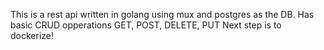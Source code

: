 This is a rest api written in golang using mux and postgres as the DB. 
Has basic CRUD opperations GET, POST, DELETE, PUT 
Next step is to dockerize!
